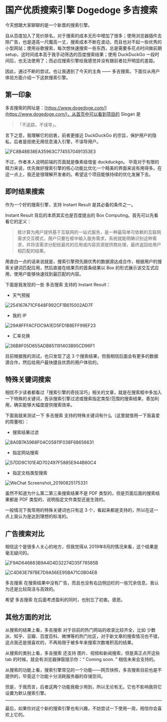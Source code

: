 # 国产优质搜索引擎 Dogedoge 多吉搜索

今天想跟大家聊聊的是一个新晋的搜索引擎。

自从百度加入了竞价排名，对于搜索的成本无形中增加了很多；使用浏览器插件去除广告，也是道高一尺魔高一丈，搜索成本不断在波动，而且也对不起一些优秀的小型网站；使用谷歌搜索，每次想快速搜索一些东西，总是需要多花点时间做前期 setup，这时间成本高于我手动筛选的百度搜索结果；使用 DuckDuckGo 一段时间后，也无法使用了；而必应搜索引擎给我感觉并没有跟前者拉开明显的差距。

因此，通过不断的尝试，也让我遇到了今天的主角 —— 多吉搜索。下面仅从用户体验方面介绍一下这款搜索引擎。

## 第一印象

多吉搜索的网址是：[https://www.dogedoge.com/](https://www.dogedoge.com/)，从首页中可以看到项目的 Slogan 是 

> 「不追踪，不误导」。

言下之意，我理解它的初衷，前者更接近 DuckDuckGo 的宗旨，保护用户的隐私，后者是拒绝无用信息涌入引擎，不误导用户。

![FC8B48B38EA35963C7745570491353E3](http://wsine.cn-gd.ufileos.com/image/FC8B48B38EA35963C7745570491353E3.png)

不过，作者本人说明前端的页面就是像素级借鉴 duckduckgo。 毕竟对于有限的精力来说，优先做好搜索引擎的核心功能比优化一个精美的界面来说有用得多。在这一点上，我还是很理解开发者的。希望这个项目能够持续的优化发展下去。

## 即时结果搜索

作为一个好的搜索引擎，支持 Instant Result 是其必备的条件之一。

Instant Result 背后的本质其实也是百度提出的 Box Computing。首先可以先看看它的定义：

> 框计算为用户提供基于互联网的一站式服务，是一种最简单可依赖的互联网需求交互模式，用户只要在框中输入服务需求，系统就能明确识别这种需求，并将该需求分配给最优的应用或内容资源提供商处理，最终返回给用户相匹配的结果。

用直白一点的话来说就是，搜索引擎预先跟优秀的数据源达成合作，根据用户的搜索关键词匹配应用，然后直接在结果页的首条结果以 Box 的形式展示该交互式应用，使用户能够快速找到最匹配的内容。

下面是我发现的一些 多吉搜索 支持的 Instant Result：

- 天气预报

![254167A71CF648F992CF1B615002AD7F](http://wsine.cn-gd.ufileos.com/image/254167A71CF648F992CF1B615002AD7F.png)

- 我的 IP

![29A8FFFACFDC9A1ED5FD1B8EFF99EF23](http://wsine.cn-gd.ufileos.com/image/29A8FFFACFDC9A1ED5FD1B8EFF99EF23.png)

- 汇率兑换

![36B8F05D655ADB851191403B95CD96F1](http://wsine.cn-gd.ufileos.com/image/36B8F05D655ADB851191403B95CD96F1.png)

目前根据我的测试，也只发现了这 3 个搜索结果，但我相信后面会有更多的数据源合作，然后给用户最快捷且优质的用户体验的。

## 特殊关键词搜索

相信不少读者都看过「搜索引擎的奇技淫巧」相关的文章，就是在搜索框中多加入一下特殊的关键词，告诉搜索引擎过滤或搜索指定类型/范围的搜索结果，善加利用，确实能够大幅度提供搜索效率。

下面我就来测试一下 多吉搜索 支持的特殊关键词有什么（这里就借用一下我喜爱的周董啦）：

- 搜索结果过滤

![8A0B7A5968F04C05811F038F68656631](http://wsine.cn-gd.ufileos.com/image/8A0B7A5968F04C05811F038F68656631.png)

- 指定网站搜索

![57DD9C101E4D702497F5885E944B60C4](http://wsine.cn-gd.ufileos.com/image/57DD9C101E4D702497F5885E944B60C4.png)

- 指定文档类型搜索

![WeChat Screenshot_20190825175331](http://wsine.cn-gd.ufileos.com/image/0CE986FCB89E0DC3C0D5B67FB03F95E3.png)

虽然不知道为什么第二第三条搜索结果不是 PDF 类型的，但是页面后面的搜索结果都是 PDF 类型的，说明指定文件类型还是生效的。

一般情况下我常用的特殊关键词也只有这 3 个，看起来都是支持的，所以在这一点上我认为是达到理想的标准的。

## 广告搜索对比

相信这个是很多人关心的地方，但我觉得从 2019年8月的情况来看，这个结果是毫无疑问的。

![F9AD646883B9A4D4D32274D35F78585B](http://wsine.cn-gd.ufileos.com/image/F9AD646883B9A4D4D32274D35F78585B.png)

![C4D63E797BE7D9A56EE95BA71C0B04EB](http://wsine.cn-gd.ufileos.com/image/C4D63E797BE7D9A56EE95BA71C0B04EB.png)

多吉搜索 在搜索结果中没有广告，而且也没有右边侧边栏的一些冗余信息，我认为还是比较简洁与高效的。

希望 多吉搜索 在后面考虑盈利的同时，也别忘了初衷。感恩。

## 其他方面的对比

从搜索的结果上看，多吉搜索 对于目前的热门网站的收录比较齐全，比如 少数派、知乎、豆瓣、百度百科、微博等的热门社区，对于新文章的搜索情况也不错，这点我还是很喜欢的，不再局限于被多年来搜索次数堆积高的结果。

从搜索的类别上看，多吉搜索 还支持 图片、视频和新闻搜索，但是真正点开这些 tab 的时候，就会有浏览器弹窗提示你：“ Coming soon. ” 相信未来会支持的。

从搜索的功能上看，搜索引擎常见的一个功能——网页快照，多吉搜索目前也是不提供的，毕竟这个功能十分消耗服务器的存储空间。

但是，于我而言，后者这两个功能我极少用到，所以无论有无，它也不影响我将它设置为默认搜索引擎。

----

最后，如果你对这个新的搜索引擎也有兴趣，不妨尝试一下使用一周，相信你会喜欢上它的。
